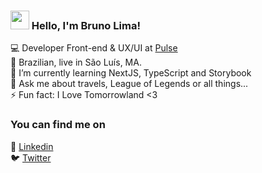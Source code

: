 ### <img src="https://media.giphy.com/media/hvRJCLFzcasrR4ia7z/giphy.gif" width="30px"> Hello, I'm Bruno Lima!

💻 Developer Front-end & UX/UI at [Pulse](https://pulse.gupy.io/) <br>
🏡 Brazilian, live in São Luís, MA. <br>
🌱 I’m currently learning NextJS, TypeScript and Storybook <br>
💬 Ask me about travels, League of Legends or all things... <br> 
⚡ Fun fact: I Love Tomorrowland <3 <br>

### You can find me on

👯 [Linkedin](https://www.linkedin.com/in/bruno-amil/) <br>
🐦 [Twitter](https://twitter.com/brunoamiil) <br>

<!--
**brunoamil/brunoamil** is a ✨ _special_ ✨ repository because its `README.md` (this file) appears on your GitHub profile.

Here are some ideas to get you started:

- 🔭 I’m currently working on ...
- 🌱 I’m currently learning ...
- 👯 I’m looking to collaborate on ...
- 🤔 I’m looking for help with ...
- 💬 Ask me about ...
- 📫 How to reach me: ...
- 😄 Pronouns: ...
- ⚡ Fun fact: ...
-->

